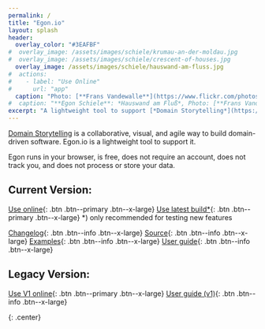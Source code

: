 ```yaml
---
permalink: /
title: "Egon.io"
layout: splash
header: 
  overlay_color: "#3EAFBF"
#  overlay_image: /assets/images/schiele/krumau-an-der-moldau.jpg
#  overlay_image: /assets/images/schiele/crescent-of-houses.jpg
  overlay_image: /assets/images/schiele/hauswand-am-fluss.jpg
#  actions:
#    - label: "Use Online"
#      url: "app"
  caption: "Photo: [**Frans Vandewalle**](https://www.flickr.com/photos/snarfel/6679805047/in/photostream/)"
#  caption: "**Egon Schiele**: *Hauswand am Fluß*, Photo: [**Frans Vandewalle**](https://www.flickr.com/photos/snarfel/6679805047/in/photostream/)"
excerpt: "A lightweight tool to support [*Domain Storytelling*](https://domainstorytelling.org)"
---
```


[Domain Storytelling](https://domainstorytelling.org) is a collaborative, visual, and agile way to build domain-driven software. Egon.io is a lightweight tool to support it. 

Egon runs in your browser, is free, does not require an account, does not track you, and does not process or store your data.

## Current Version:

[<i class="fas fa-play"></i> Use online](app){: .btn .btn--primary .btn--x-large}
[<i class="fas fa-play"></i> Use latest build*](app-latest){: .btn .btn--primary .btn--x-large}
*) only recommended for testing new features

[<i class="fas fa-book"></i> Changelog](/changelog){: .btn .btn--info .btn--x-large}
[<i class="fas fa-code"></i> Source](https://github.com/WPS/egon.io){: .btn .btn--info .btn--x-large}
[<i class="fas fa-portrait"></i> Examples](https://github.com/WPS/egon.io-examples){: .btn .btn--info .btn--x-large}
[<i class="fas fa-book"></i> User guide](/howto){: .btn .btn--info .btn--x-large}

## Legacy Version:

[<i class="fas fa-play"></i> Use V1 online](app-v1){: .btn .btn--primary .btn--x-large}
[<i class="fas fa-book"></i> User guide (v1)](/howto_v1){: .btn .btn--info .btn--x-large}

{: .center}
